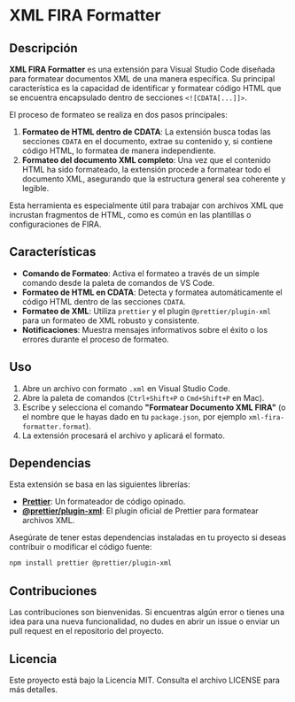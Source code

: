 # XML FIRA Formatter

## Descripción

**XML FIRA Formatter** es una extensión para Visual Studio Code diseñada para formatear documentos XML de una manera específica. Su principal característica es la capacidad de identificar y formatear código HTML que se encuentra encapsulado dentro de secciones `<![CDATA[...]]>`.

El proceso de formateo se realiza en dos pasos principales:
1.  **Formateo de HTML dentro de CDATA**: La extensión busca todas las secciones `CDATA` en el documento, extrae su contenido y, si contiene código HTML, lo formatea de manera independiente.
2.  **Formateo del documento XML completo**: Una vez que el contenido HTML ha sido formateado, la extensión procede a formatear todo el documento XML, asegurando que la estructura general sea coherente y legible.

Esta herramienta es especialmente útil para trabajar con archivos XML que incrustan fragmentos de HTML, como es común en las plantillas o configuraciones de FIRA.

## Características

*   **Comando de Formateo**: Activa el formateo a través de un simple comando desde la paleta de comandos de VS Code.
*   **Formateo de HTML en CDATA**: Detecta y formatea automáticamente el código HTML dentro de las secciones `CDATA`.
*   **Formateo de XML**: Utiliza `prettier` y el plugin `@prettier/plugin-xml` para un formateo de XML robusto y consistente.
*   **Notificaciones**: Muestra mensajes informativos sobre el éxito o los errores durante el proceso de formateo.

## Uso

1.  Abre un archivo con formato `.xml` en Visual Studio Code.
2.  Abre la paleta de comandos (`Ctrl+Shift+P` o `Cmd+Shift+P` en Mac).
3.  Escribe y selecciona el comando **"Formatear Documento XML FIRA"** (o el nombre que le hayas dado en tu `package.json`, por ejemplo `xml-fira-formatter.format`).
4.  La extensión procesará el archivo y aplicará el formato.

## Dependencias

Esta extensión se basa en las siguientes librerías:

*   [**Prettier**](https://prettier.io/): Un formateador de código opinado.
*   [**@prettier/plugin-xml**](https://github.com/prettier/plugin-xml): El plugin oficial de Prettier para formatear archivos XML.

Asegúrate de tener estas dependencias instaladas en tu proyecto si deseas contribuir o modificar el código fuente:
```bash
npm install prettier @prettier/plugin-xml
```


## Contribuciones
Las contribuciones son bienvenidas. Si encuentras algún error o tienes una idea para una nueva funcionalidad, no dudes en abrir un issue o enviar un pull request en el repositorio del proyecto.

## Licencia
Este proyecto está bajo la Licencia MIT. Consulta el archivo LICENSE para más detalles.